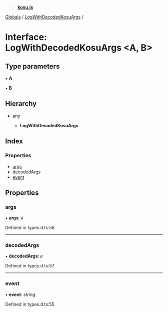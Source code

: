 > **[kosu.js](../README.md)**

[Globals](../globals.md) / [LogWithDecodedKosuArgs](logwithdecodedkosuargs.md) /

# Interface: LogWithDecodedKosuArgs <**A, B**>

## Type parameters

▪ **A**

▪ **B**

## Hierarchy

-   any

    -   **LogWithDecodedKosuArgs**

## Index

### Properties

-   [args](logwithdecodedkosuargs.md#args)
-   [decodedArgs](logwithdecodedkosuargs.md#decodedargs)
-   [event](logwithdecodedkosuargs.md#event)

## Properties

### args

• **args**: _`A`_

Defined in types.d.ts:56

---

### decodedArgs

• **decodedArgs**: _`B`_

Defined in types.d.ts:57

---

### event

• **event**: _string_

Defined in types.d.ts:55
